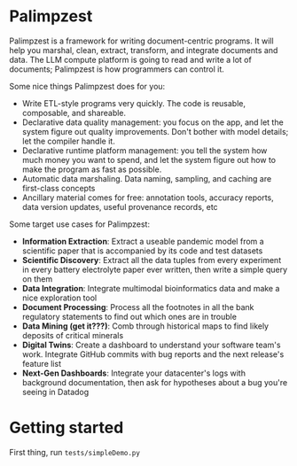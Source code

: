 # Palimpzest
Palimpzest is a framework for writing document-centric programs. It will help you marshal, clean, extract, transform, and integrate documents and data. The LLM compute platform is going to read and write a lot of documents; Palimpzest is how programmers can control it.

Some nice things Palimpzest does for you:
- Write ETL-style programs very quickly. The code is reusable, composable, and shareable.
- Declarative data quality management: you focus on the app, and let the system figure out quality improvements. Don't bother with model details; let the compiler handle it.
- Declarative runtime platform management: you tell the system how much money you want to spend, and let the system figure out how to make the program as fast as possible.
- Automatic data marshaling. Data naming, sampling, and caching are first-class concepts
- Ancillary material comes for free: annotation tools, accuracy reports, data version updates, useful provenance records, etc

Some target use cases for Palimpzest:
- **Information Extraction**: Extract a useable pandemic model from a scientific paper that is accompanied by its code and test datasets
- **Scientific Discovery**: Extract all the data tuples from every experiment in every battery electrolyte paper ever written, then write a simple query on them 
- **Data Integration**: Integrate multimodal bioinformatics data and make a nice exploration tool
- **Document Processing**: Process all the footnotes in all the bank regulatory statements to find out which ones are in trouble
- **Data Mining (get it???)**: Comb through historical maps to find likely deposits of critical minerals
- **Digital Twins**: Create a dashboard to understand your software team's work. Integrate GitHub commits with bug reports and the next release's feature list
- **Next-Gen Dashboards**: Integrate your datacenter's logs with background documentation, then ask for hypotheses about a bug you're seeing in Datadog

# Getting started

First thing, run `tests/simpleDemo.py`

